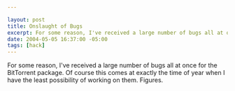 ```yaml
--- 

layout: post
title: Onslaught of Bugs
excerpt: For some reason, I've received a large number of bugs all at once for the BitTorrent package.  Of course this comes at exactly the time of year when I have the least possibility of working on them.  Figures.
date: 2004-05-05 16:37:00 -05:00
tags: [hack]
---
```

For some reason, I've received a large number of bugs all at once for the BitTorrent package.  Of course this comes at exactly the time of year when I have the least possibility of working on them.  Figures.
